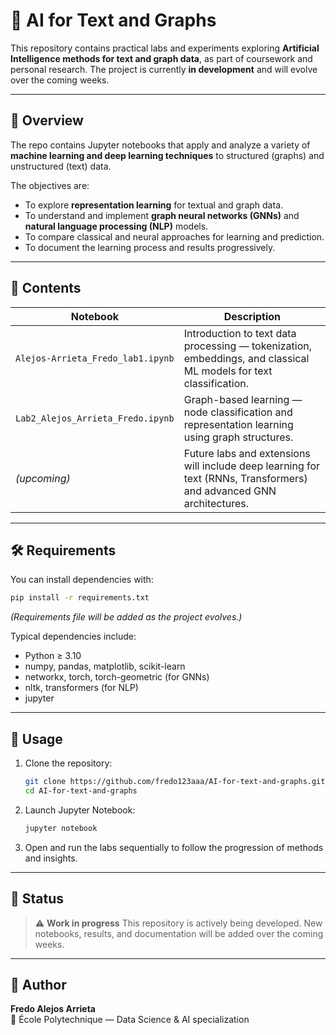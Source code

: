 # 🧠 AI for Text and Graphs

This repository contains practical labs and experiments exploring **Artificial Intelligence methods for text and graph data**, as part of coursework and personal research. The project is currently **in development** and will evolve over the coming weeks.

---

## 📘 Overview

The repo contains Jupyter notebooks that apply and analyze a variety of **machine learning and deep learning techniques** to structured (graphs) and unstructured (text) data.

The objectives are:
- To explore **representation learning** for textual and graph data.
- To understand and implement **graph neural networks (GNNs)** and **natural language processing (NLP)** models.
- To compare classical and neural approaches for learning and prediction.
- To document the learning process and results progressively.

---

## 🧩 Contents

| Notebook | Description |
|-----------|--------------|
| `Alejos-Arrieta_Fredo_lab1.ipynb` | Introduction to text data processing — tokenization, embeddings, and classical ML models for text classification. |
| `Lab2_Alejos_Arrieta_Fredo.ipynb` | Graph-based learning — node classification and representation learning using graph structures. |
| *(upcoming)* | Future labs and extensions will include deep learning for text (RNNs, Transformers) and advanced GNN architectures. |

---

## 🛠️ Requirements

You can install dependencies with:
```bash
pip install -r requirements.txt
```
*(Requirements file will be added as the project evolves.)*

Typical dependencies include:
- Python ≥ 3.10
- numpy, pandas, matplotlib, scikit-learn
- networkx, torch, torch-geometric (for GNNs)
- nltk, transformers (for NLP)
- jupyter

---

## 🚀 Usage

1. Clone the repository:
   ```bash
   git clone https://github.com/fredo123aaa/AI-for-text-and-graphs.git
   cd AI-for-text-and-graphs
   ```

2. Launch Jupyter Notebook:
   ```bash
   jupyter notebook
   ```

3. Open and run the labs sequentially to follow the progression of methods and insights.

---

## 📅 Status

> ⚠️ **Work in progress**
> This repository is actively being developed. New notebooks, results, and documentation will be added over the coming weeks.

---

## 👤 Author

**Fredo Alejos Arrieta**  
📍 École Polytechnique — Data Science & AI specialization
